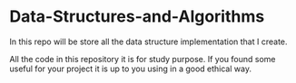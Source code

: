 # Data-Structures-and-Algorithms
In this repo will be store all the data structure implementation that I create. 

All the code in this repository it is for study purpose. If you found some useful for your project it is up to you using in a good ethical way.
